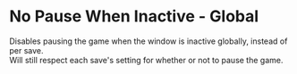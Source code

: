 # No Pause When Inactive - Global

Disables pausing the game when the window is inactive globally, instead of per save.   
Will still respect each save's setting for whether or not to pause the game.
